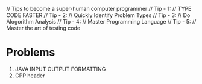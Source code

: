 // Tips to become a super-human computer programmer
// Tip - 1: 
    // TYPE CODE FASTER
// Tip - 2: 
    // Quickly Identify Problem Types
// Tip - 3:
    // Do Alogorithm Analysis
// Tip - 4: 
    // Master Programming Language
// Tip - 5:
    // Master the art of testing code


# Problems
1. JAVA INPUT OUTPUT FORMATTING
2. CPP <iostream> <string> header